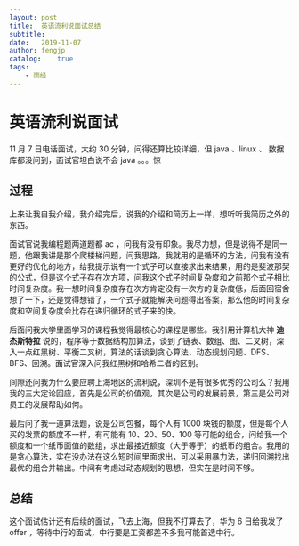 ```yaml
---
layout: post
title:  英语流利说面试总结
subtitle:   
date:   2019-11-07
author: fengjp
catalog:    true
tags:
    - 面经
---
```


#   英语流利说面试

11 月 7 日电话面试，大约 30 分钟，问得还算比较详细，但 java 、linux 、 数据库都没问到，面试官坦白说不会 java 。。。惊

##  过程

上来让我自我介绍，我介绍完后，说我的介绍和简历上一样，想听听我简历之外的东西。

面试官说我编程题两道题都 ac ，问我有没有印象。我尽力想，但是说得不是同一题，他跟我讲是那个爬楼梯问题，问我思路，我就用的是循环的方法，问我有没有更好的优化的地方，给我提示说有一个式子可以直接求出来结果，用的是斐波那契的公式，但是这个式子存在次方项，问我这个式子时间复杂度和之前那个式子相比时间复杂度。我一想时间复杂度存在次方肯定没有一次方的复杂度低，后面回宿舍想了一下，还是觉得想错了，一个式子就能解决问题得出答案，那么他的时间复杂度和空间复杂度会比存在递归循环的式子来的快。

后面问我大学里面学习的课程我觉得最核心的课程是哪些。我引用计算机大神 __迪杰斯特拉__ 说的，程序等于数据结构加算法，谈到了链表、数组、图、二叉树，深入一点红黑树、平衡二叉树，算法的话谈到贪心算法、动态规划问题、DFS、BFS、回溯。面试官深入问我红黑树和哈希二者的区别。

间隙还问我为什么要应聘上海地区的流利说，深圳不是有很多优秀的公司么？我用我的三大定论回应，首先是公司的价值观，其次是公司的发展前景，第三是公司对员工的发展帮助如何。

最后问了我一道算法题，说是公司包餐，每个人有 1000 块钱的额度，但是每个人买的发票的额度不一样，有可能有 10、20、50、100 等可能的组合，问给我一个额度和一个纸币面值的数组，求出最接近额度（大于等于）的纸币的组合。我用的是贪心算法，实在没办法在这么短时间里面求出，可以采用暴力法，递归回溯找出最优的组合并输出。中间有考虑过动态规划的思想，但实在是时间不够。

##  总结

这个面试估计还有后续的面试，飞去上海，但我不打算去了，华为 6 日给我发了 offer ，等待中行的面试，中行要是工资都差不多我可能首选中行。